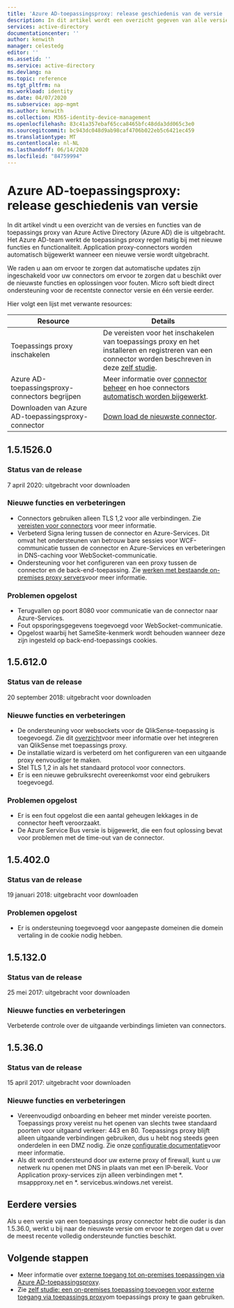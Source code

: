 ```yaml
---
title: 'Azure AD-toepassingsproxy: release geschiedenis van de versie | Microsoft Docs'
description: In dit artikel wordt een overzicht gegeven van alle versies van Azure AD-toepassingsproxy en worden nieuwe functies en opgeloste problemen beschreven
services: active-directory
documentationcenter: ''
author: kenwith
manager: celestedg
editor: ''
ms.assetid: ''
ms.service: active-directory
ms.devlang: na
ms.topic: reference
ms.tgt_pltfrm: na
ms.workload: identity
ms.date: 04/07/2020
ms.subservice: app-mgmt
ms.author: kenwith
ms.collection: M365-identity-device-management
ms.openlocfilehash: 83c41a357ebaf65cca8465bfc48dda3dd065c3e0
ms.sourcegitcommit: bc943dc048d9ab98caf4706b022eb5c6421ec459
ms.translationtype: MT
ms.contentlocale: nl-NL
ms.lasthandoff: 06/14/2020
ms.locfileid: "84759994"
---
```

# <a name="azure-ad-application-proxy-version-release-history"></a>Azure AD-toepassingsproxy: release geschiedenis van versie
In dit artikel vindt u een overzicht van de versies en functies van de toepassings proxy van Azure Active Directory (Azure AD) die is uitgebracht. Het Azure AD-team werkt de toepassings proxy regel matig bij met nieuwe functies en functionaliteit. Application proxy-connectors worden automatisch bijgewerkt wanneer een nieuwe versie wordt uitgebracht. 

We raden u aan om ervoor te zorgen dat automatische updates zijn ingeschakeld voor uw connectors om ervoor te zorgen dat u beschikt over de nieuwste functies en oplossingen voor fouten. Micro soft biedt direct ondersteuning voor de recentste connector versie en één versie eerder.

Hier volgt een lijst met verwante resources:

Resource |  Details
--------- | --------- |
Toepassings proxy inschakelen | De vereisten voor het inschakelen van toepassings proxy en het installeren en registreren van een connector worden beschreven in deze [zelf studie](application-proxy-add-on-premises-application.md).
Azure AD-toepassingsproxy-connectors begrijpen | Meer informatie over [connector beheer](application-proxy-connectors.md) en hoe connectors [automatisch worden bijgewerkt](application-proxy-connectors.md#automatic-updates).
Downloaden van Azure AD-toepassingsproxy-connector |  [Down load de nieuwste connector](https://download.msappproxy.net/subscription/d3c8b69d-6bf7-42be-a529-3fe9c2e70c90/connector/download).

## <a name="1515260"></a>1.5.1526.0

### <a name="release-status"></a>Status van de release

7 april 2020: uitgebracht voor downloaden

### <a name="new-features-and-improvements"></a>Nieuwe functies en verbeteringen
-   Connectors gebruiken alleen TLS 1,2 voor alle verbindingen. Zie [vereisten voor connectors](application-proxy-add-on-premises-application.md#before-you-begin) voor meer informatie.
- Verbeterd Signa lering tussen de connector en Azure-Services. Dit omvat het ondersteunen van betrouw bare sessies voor WCF-communicatie tussen de connector en Azure-Services en verbeteringen in DNS-caching voor WebSocket-communicatie.
- Ondersteuning voor het configureren van een proxy tussen de connector en de back-end-toepassing. Zie [werken met bestaande on-premises proxy servers](application-proxy-configure-connectors-with-proxy-servers.md)voor meer informatie.

### <a name="fixed-issues"></a>Problemen opgelost
- Terugvallen op poort 8080 voor communicatie van de connector naar Azure-Services.
- Fout opsporingsgegevens toegevoegd voor WebSocket-communicatie. 
- Opgelost waarbij het SameSite-kenmerk wordt behouden wanneer deze zijn ingesteld op back-end-toepassings cookies.

## <a name="156120"></a>1.5.612.0

### <a name="release-status"></a>Status van de release

20 september 2018: uitgebracht voor downloaden

### <a name="new-features-and-improvements"></a>Nieuwe functies en verbeteringen

- De ondersteuning voor websockets voor de QlikSense-toepassing is toegevoegd. Zie dit [overzicht](application-proxy-qlik.md)voor meer informatie over het integreren van QlikSense met toepassings proxy. 
- De installatie wizard is verbeterd om het configureren van een uitgaande proxy eenvoudiger te maken. 
- Stel TLS 1,2 in als het standaard protocol voor connectors. 
- Er is een nieuwe gebruiksrecht overeenkomst voor eind gebruikers toegevoegd.  

### <a name="fixed-issues"></a>Problemen opgelost

- Er is een fout opgelost die een aantal geheugen lekkages in de connector heeft veroorzaakt.
- De Azure Service Bus versie is bijgewerkt, die een fout oplossing bevat voor problemen met de time-out van de connector.

## <a name="154020"></a>1.5.402.0

### <a name="release-status"></a>Status van de release

19 januari 2018: uitgebracht voor downloaden

### <a name="fixed-issues"></a>Problemen opgelost

- Er is ondersteuning toegevoegd voor aangepaste domeinen die domein vertaling in de cookie nodig hebben.

## <a name="151320"></a>1.5.132.0

### <a name="release-status"></a>Status van de release 

25 mei 2017: uitgebracht voor downloaden 

### <a name="new-features-and-improvements"></a>Nieuwe functies en verbeteringen 

Verbeterde controle over de uitgaande verbindings limieten van connectors. 

## <a name="15360"></a>1.5.36.0

### <a name="release-status"></a>Status van de release

15 april 2017: uitgebracht voor downloaden

### <a name="new-features-and-improvements"></a>Nieuwe functies en verbeteringen

- Vereenvoudigd onboarding en beheer met minder vereiste poorten. Toepassings proxy vereist nu het openen van slechts twee standaard poorten voor uitgaand verkeer: 443 en 80. Toepassings proxy blijft alleen uitgaande verbindingen gebruiken, dus u hebt nog steeds geen onderdelen in een DMZ nodig. Zie onze [configuratie documentatie](application-proxy-add-on-premises-application.md)voor meer informatie.  
- Als dit wordt ondersteund door uw externe proxy of firewall, kunt u uw netwerk nu openen met DNS in plaats van met een IP-bereik. Voor Application proxy-services zijn alleen verbindingen met *. msappproxy.net en *. servicebus.windows.net vereist.


## <a name="earlier-versions"></a>Eerdere versies

Als u een versie van een toepassings proxy connector hebt die ouder is dan 1.5.36.0, werkt u bij naar de nieuwste versie om ervoor te zorgen dat u over de meest recente volledig ondersteunde functies beschikt.

## <a name="next-steps"></a>Volgende stappen
- Meer informatie over [externe toegang tot on-premises toepassingen via Azure AD-toepassingsproxy](application-proxy.md).
- Zie [zelf studie: een on-premises toepassing toevoegen voor externe toegang via toepassings proxy](application-proxy-add-on-premises-application.md)om toepassings proxy te gaan gebruiken.
